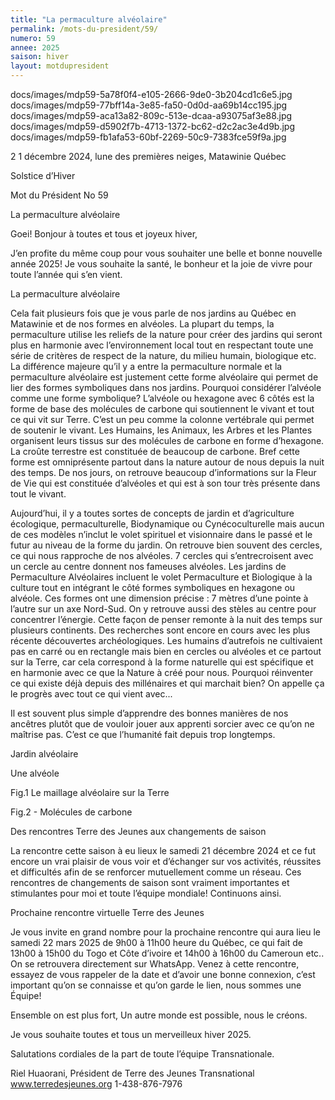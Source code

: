 ```yaml
---
title: "La permaculture alvéolaire"
permalink: /mots-du-president/59/
numero: 59
annee: 2025
saison: hiver
layout: motdupresident
---
```


docs/images/mdp59-5a78f0f4-e105-2666-9de0-3b204cd1c6e5.jpg docs/images/mdp59-77bff14a-3e85-fa50-0d0d-aa69b14cc195.jpg docs/images/mdp59-aca13a82-809c-513e-dcaa-a93075af3e88.jpg docs/images/mdp59-d5902f7b-4713-1372-bc62-d2c2ac3e4d9b.jpg docs/images/mdp59-fb1afa53-60bf-2269-50c9-7383fce59f9a.jpg

2 1 décembre 2024, lune des premières neiges, Matawinie Québec

Solstice d’Hiver

Mot du Président No 59

La permaculture alvéolaire


Goei! Bonjour à toutes et tous et joyeux hiver,

J’en profite du même coup pour vous souhaiter une belle et bonne nouvelle année 2025! Je vous souhaite la santé, le bonheur et la joie de vivre pour toute l’année qui s’en vient.

La permaculture alvéolaire

Cela fait plusieurs fois que je vous parle de nos jardins au Québec en Matawinie et de nos formes en alvéoles. La plupart du temps, la permaculture utilise les reliefs de la nature pour créer des jardins qui seront plus en harmonie avec l’environnement local tout en respectant toute une série de critères de respect de la nature, du milieu humain, biologique etc. La différence majeure qu’il y a entre la permaculture normale et la permaculture alvéolaire est justement cette forme alvéolaire qui permet de lier des formes symboliques dans nos jardins. Pourquoi considérer l’alvéole comme une forme symbolique? L’alvéole ou hexagone avec 6 côtés est la forme de base des molécules de carbone qui soutiennent le vivant et tout ce qui vit sur Terre. C’est un peu comme la colonne vertébrale qui permet de soutenir le vivant. Les Humains, les Animaux, les Arbres et les Plantes organisent leurs tissus sur des molécules de carbone en forme d’hexagone. La croûte terrestre est constituée de beaucoup de carbone. Bref cette forme est omniprésente partout dans la nature autour de nous depuis la nuit des temps. De nos jours, on retrouve beaucoup d’informations sur la Fleur de Vie qui est constituée d’alvéoles et qui est à son tour très présente dans tout le vivant.

Aujourd’hui, il y a toutes sortes de concepts de jardin et d’agriculture écologique, permaculturelle, Biodynamique ou Cynécoculturelle mais aucun de ces modèles n’inclut le volet spirituel et visionnaire dans le passé et le futur au niveau de la forme du jardin. On retrouve bien souvent des cercles, ce qui nous rapproche de nos alvéoles. 7 cercles qui s’entrecroisent avec un cercle au centre donnent nos fameuses alvéoles. Les jardins de Permaculture Alvéolaires incluent le volet Permaculture et Biologique à la culture tout en intégrant le côté formes symboliques en hexagone ou alvéole. Ces formes ont une dimension précise : 7 mètres d’une pointe à l’autre sur un axe Nord-Sud. On y retrouve aussi des stèles au centre pour concentrer l’énergie. Cette façon de penser remonte à la nuit des temps sur plusieurs continents. Des recherches sont encore en cours avec les plus récente découvertes archéologiques. Les humains d’autrefois ne cultivaient pas en carré ou en rectangle mais bien en cercles ou alvéoles et ce partout sur la Terre, car cela correspond à la forme naturelle qui est spécifique et en harmonie avec ce que la Nature à créé pour nous. Pourquoi réinventer ce qui existe déjà depuis des millénaires et qui marchait bien? On appelle ça le progrès avec tout ce qui vient avec...

Il est souvent plus simple d’apprendre des bonnes manières de nos ancêtres plutôt que de vouloir jouer aux apprenti sorcier avec ce qu’on ne maîtrise pas. C’est ce que l’humanité fait depuis trop longtemps.


Jardin alvéolaire


Une alvéole


Fig.1 Le maillage alvéolaire sur la Terre


Fig.2 - Molécules de carbone

Des rencontres Terre des Jeunes aux changements de saison

La rencontre cette saison à eu lieux le samedi 21 décembre 2024 et ce fut encore un vrai plaisir de vous voir et d’échanger sur vos activités, réussites et difficultés afin de se renforcer mutuellement comme un réseau. Ces rencontres de changements de saison sont vraiment importantes et stimulantes pour moi et toute l’équipe mondiale! Continuons ainsi.

Prochaine rencontre virtuelle Terre des Jeunes

Je vous invite en grand nombre pour la prochaine rencontre qui aura lieu le samedi 22 mars 2025 de 9h00 à 11h00 heure du Québec, ce qui fait de 13h00 à 15h00 du Togo et Côte d’ivoire et 14h00 à 16h00 du Cameroun etc.. On se retrouvera directement sur WhatsApp. Venez à cette rencontre, essayez de vous rappeler de la date et d’avoir une bonne connexion, c’est important qu’on se connaisse et qu’on garde le lien, nous sommes une Équipe!

Ensemble on est plus fort, Un autre monde est possible, nous le créons.

Je vous souhaite toutes et tous un merveilleux hiver 2025.

Salutations cordiales de la part de toute l’équipe Transnationale.

Riel Huaorani, Président de Terre des Jeunes Transnational www.terredesjeunes.org 1-438-876-7976
